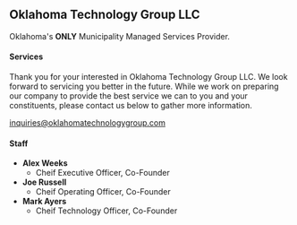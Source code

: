 ## Oklahoma Technology Group LLC

Oklahoma's **ONLY** Municipality Managed Services Provider.


#### Services

Thank you for your interested in Oklahoma Technology Group LLC. 
We look forward to servicing you better in the future. 
While we work on preparing our company to provide the best service we can to you and your constituents, please contact us below to gather more information.

[inquiries@oklahomatechnologygroup.com](mailto:inquiries@oklahomatechnologygroup.com)

#### Staff

- **Alex Weeks**
  - Cheif Executive Officer, Co-Founder 
- **Joe Russell**
  - Cheif Operating Officer, Co-Founder 
- **Mark Ayers**
  - Cheif Technology Officer, Co-Founder




<!-- EVERYTHING BELOW THIS LINE IS COMMENTED OUT AND WILL NOT APPEAR ON WEBSITE 
#### Markdown

Markdown is a lightweight and easy-to-use syntax for styling your writing. It includes conventions for

```markdown
Syntax highlighted code block

# Header 1
## Header 2
### Header 3

- Bulleted
- List

1. Numbered
2. List

**Bold** and _Italic_ and `Code` text

[Link](url) and ![Image](src)
```









-->
